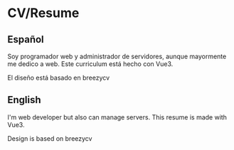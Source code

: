 # CV/Resume

## Español
Soy programador web y administrador de servidores, aunque mayormente me dedico a web.
Este curriculum está hecho con Vue3.

El diseño está basado en breezycv

## English
I'm web developer but also can manage servers. This resume is made with Vue3.

Design is based on breezycv


